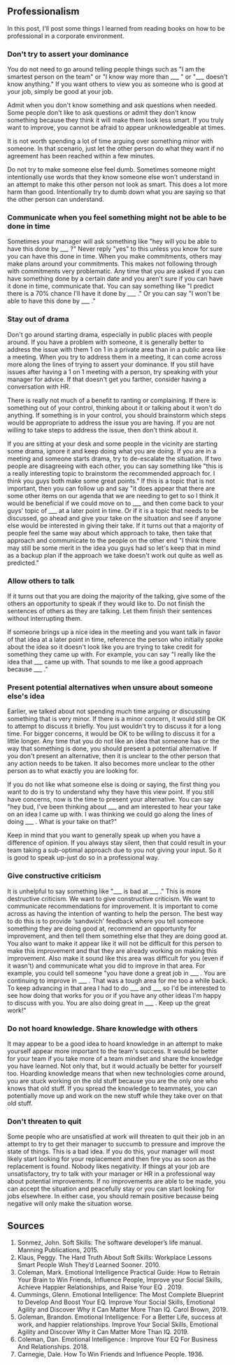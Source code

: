 ## Professionalism
In this post, I'll post some things I learned from reading books on how to be professional in a corporate environment.

### Don't try to assert your dominance
You do not need to go around telling people things such as "I am the smartest person on the team" or "I know way more than ___ " or "___ doesn't know anything." If you want others to view you as someone who is good at your job, simply be good at your job.

Admit when you don't know something and ask questions when needed. Some people don't like to ask questions or admit they don't know something because they think it will make them look less smart. If you truly want to improve, you cannot be afraid to appear unknowledgeable at times.

It is not worth spending a lot of time arguing over something minor with someone. In that scenario, just let the other person do what they want if no agreement has been reached within a few minutes.

Do not try to make someone else feel dumb. Sometimes someone might intentionally use words that they know someone else won't understand in an attempt to make this other person not look as smart. This does a lot more harm than good. Intentionally try to dumb down what you are saying so that the other person can understand.

### Communicate when you feel something might not be able to be done in time
Sometimes your manager will ask something like "hey will you be able to have this done by ___ ?" Never reply "yes" to this unless you know for sure you can have this done in time. When you make commitments, others may make plans around your commitments. This makes not following through with commitments very problematic. Any time that you are asked if you can have something done by a certain date and you aren't sure if you can have it done in time, communicate that. You can say something like "I predict there is a 70% chance I'll have it done by ___ ." Or you can say "I won't be able to have this done by ___ ." 

### Stay out of drama
Don't go around starting drama, especially in public places with people around. If you have a problem with someone, it is generally better to address the issue with them 1 on 1 in a private area than in a public area like a meeting. When you try to address them in a meeting, it can come across more along the lines of trying to assert your dominance. If you still have issues after having a 1 on 1 meeting with a person, try speaking with your manager for advice. If that doesn't get you farther, consider having a conversation with HR.

There is really not much of a benefit to ranting or complaining. If there is something out of your control, thinking about it or talking about it won't do anything. If something is in your control, you should brainstorm which steps would be appropriate to address the issue you are having. If you are not willing to take steps to address the issue, then don't think about it.

If you are sitting at your desk and some people in the vicinity are starting some drama, ignore it and keep doing what you are doing. If you are in a meeting and someone starts drama, try to de-escalate the situation. If two people are disagreeing with each other, you can say something like "this is a really interesting topic to brainstorm the recommended approach for. I think you guys both make some great points." If this is a topic that is not important, then you can follow up and say "it does appear that there are some other items on our agenda that we are needing to get to so I think it would be beneficial if we could move on to ___ and then come back to your guys' topic of ___ at a later point in time. Or if it is a topic that needs to be discussed, go ahead and give your take on the situation and see if anyone else would be interested in giving their take. If it turns out that a majority of people feel the same way about which approach to take, then take that approach and communicate to the people on the other end "I think there may still be some merit in the idea you guys had so let's keep that in mind as a backup plan if the approach we take doesn't work out quite as well as predicted."

### Allow others to talk
If it turns out that you are doing the majority of the talking, give some of the others an opportunity to speak if they would like to.  Do not finish the sentences of others as they are talking. Let them finish their sentences without interrupting them.

If someone brings up a nice idea in the meeting and you want talk in favor of that idea at a later point in time, reference the person who initially spoke about the idea so it doesn't look like you are trying to take credit for something they came up with. For example, you can say "I really like the idea that ___ came up with. That sounds to me like a good approach because ___ ."

### Present potential alternatives when unsure about someone else's idea
Earlier, we talked about not spending much time arguing or discussing something that is very minor. If there is a minor concern, it would still be OK to attempt to discuss it briefly. You just wouldn't try to discuss it for a long time. For bigger concerns, it would be OK to be willing to discuss it for a little longer. Any time that you do not like an idea that someone has or the way that something is done, you should present a potential alternative. If you don't present an alternative, then it is unclear to the other person that any action needs to be taken. It also becomes more unclear to the other person as to what exactly you are looking for. 

If you do not like what someone else is doing or saying, the first thing you want to do is try to understand why they have this view point. If you still have concerns, now is the time to present your alternative. You can say "hey bud, I've been thinking about ___ and am interested to hear your take on an idea I came up with. I was thinking we could go along the lines of doing ___ . What is your take on that?"

Keep in mind that you want to generally speak up when you have a difference of opinion. If you always stay silent, then that could result in your team taking a sub-optimal approach due to you not giving your input. So it is good to speak up-just do so in a professional way.

### Give constructive criticism
It is unhelpful to say something like "___ is bad at ___ ." This is more destructive criticism. We want to give constructive criticism. We want to communicate recommendations for improvement. It is important to come across as having the intention of wanting to help the person. The best way to do this is to provide 'sandwich' feedback where you tell someone something they are doing good at, recommend an opportunity for improvement, and then tell them something else that they are doing good at. You also want to make it appear like it will not be difficult for this person to make this improvement and that they are already working on making this improvement. Also make it sound like this area was difficult for you (even if it wasn't) and communicate what you did to improve in that area. For example, you could tell someone "you have done a great job in ___ . You are continuing to improve in ___ . That was a tough area for me too a while back. To keep advancing in that area I had to do ___ and ___ so I'd be interested to see how doing that works for you or if you have any other ideas I'm happy to discuss with you. You are also doing great in ___ . Keep up the great work!" 

### Do not hoard knowledge. Share knowledge with others
It may appear to be a good idea to hoard knowledge in an attempt to make yourself appear more important to the team's success. It would be better for your team if you take more of a team mindset and share the knowledge you have learned. Not only that, but it would actually be better for yourself too. Hoarding knowledge means that when new technologies come around, you are stuck working on the old stuff because you are the only one who knows that old stuff. If you spread the knowledge to teammates, you can potentially move up and work on the new stuff while they take over on that old stuff.

### Don't threaten to quit
Some people who are unsatisfied at work will threaten to quit their job in an attempt to try to get their manager to succumb to pressure and improve the state of things. This is a bad idea. If you do this, your manager will most likely start looking for your replacement and then fire you as soon as the replacement is found. Nobody likes negativity. If things at your job are unsatisfactory, try to talk with your manager  or HR in a professional way about potential improvements. If no improvements are able to be made, you can accept the situation and peacefully stay or you can start looking for jobs elsewhere. In either case, you should remain positive because being negative will only make the situation worse.

## Sources
1. Sonmez, John. Soft Skills: The software developer’s life manual. Manning Publications, 2015.  
1. Klaus, Peggy. The Hard Truth About Soft Skills: Workplace Lessons Smart People Wish They’d Learned Sooner. 2010.  
1. Coleman, Mark. Emotional Intelligence Practical Guide: How to Retrain Your Brain to Win Friends, Influence People, Improve your Social Skills, Achieve Happier Relationships, and Raise Your EQ . 2019.  
1. Cummings, Glenn. Emotional Intelligence: The Most Complete Blueprint to Develop And Boost Your EQ. Improve Your Social Skills, Emotional Agility and Discover Why it Can Matter More Than IQ. Carol Brown, 2019.  
1. Goleman, Brandon. Emotional Intelligence: For a Better Life, success at work, and happier relationships. Improve Your Social Skills, Emotional Agility and Discover Why it Can Matter More Than IQ. 2019.  
1. Coleman, Dan. Emotional Intelligence : Improve Your EQ For Business And Relationships. 2018.  
1. Carnegie, Dale. How To Win Friends and Influence People. 1936.
